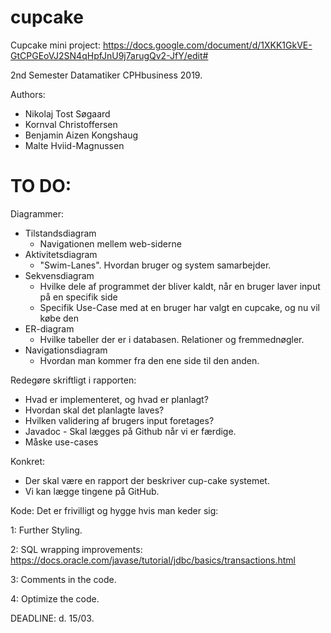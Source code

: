 # cupcake

Cupcake mini project:
https://docs.google.com/document/d/1XKK1GkVE-GtCPGEoVJ2SN4qHpfJnU9j7arugQv2-JfY/edit#

2nd Semester Datamatiker CPHbusiness 2019.

Authors:
 - Nikolaj Tost Søgaard
 - Kornval Christoffersen
 - Benjamin Aizen Kongshaug
 - Malte Hviid-Magnussen

# TO DO:

Diagrammer:

 * Tilstandsdiagram
	- Navigationen mellem web-siderne
 * Aktivitetsdiagram
	- "Swim-Lanes". Hvordan bruger og system samarbejder.
 * Sekvensdiagram
	- Hvilke dele af programmet der bliver kaldt, når en bruger laver input på en specifik side
	- Specifik Use-Case med at en bruger har valgt en cupcake, og nu vil købe den
 * ER-diagram
	- Hvilke tabeller der er i databasen. Relationer og fremmednøgler.
 * Navigationsdiagram
	- Hvordan man kommer fra den ene side til den anden.


Redegøre skriftligt i rapporten:

 * Hvad er implementeret, og hvad er planlagt?
 * Hvordan skal det planlagte laves?
 * Hvilken validering af brugers input foretages?
 * Javadoc - Skal lægges på Github når vi er færdige.
 * Måske use-cases


Konkret:

 * Der skal være en rapport der beskriver cup-cake systemet.
 * Vi kan lægge tingene på GitHub.

Kode: 
 Det er frivilligt og hygge hvis man keder sig:

 1: Further Styling.

 2: SQL wrapping improvements: https://docs.oracle.com/javase/tutorial/jdbc/basics/transactions.html

 3: Comments in the code.

 4: Optimize the code.

DEADLINE: d. 15/03.
